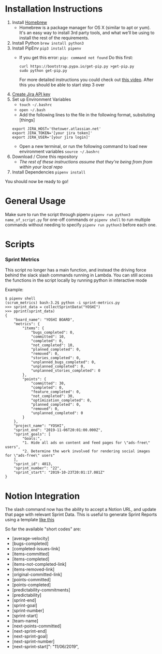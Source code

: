 # Installation Instructions
1. Install [Homebrew](https://brew.sh)
   - Homebrew is a package manager for OS X (similar to apt or yum). It's an easy way to install 3rd party tools, and what we'll be using to install the rest of the requirements.
2. Install Python
   `brew install python3`
3. Install PipEnv
   `pip3 install pipenv`
   -  If you get this error: `pip: command not found`
        Do this first:
       ```
       curl https://bootstrap.pypa.io/get-pip.py >get-pip.py
       sudo python get-pip.py
       ```

        For more detailed instructions you could check out [this video](https://www.youtube.com/watch?v=yBdZZGPpYxg).
        After this you should be able to start step 3 over
4. [Create Jira API key](https://confluence.atlassian.com/cloud/api-tokens-938839638.html)
4. Set up Environment Variables
   - `touch ~/.bashrc`
   - `open ~/.bash`
   - Add the following lines to the file in the following format, subsituting [things]
   ```
   export JIRA_HOST='thetower.atlassian.net'
   export JIRA_TOKEN='[your jira token]'
   export JIRA_USER='[your jira login]'
   ```
   - Open a new terminal, or run the following command to load new environment variables `source ~/.bashrc`
4. Download / Clone this repository
   - *The rest of these instructions assume that they're being from from within your local repo*
5. Install Dependencies
   `pipenv install`

You should now be ready to go!

# General Usage
Make sure to run the script through pipenv
`pipenv run python3 name_of_script.py` for one-off commands or `pipenv shell` to run multiple commands without needing to specify `pipenv run python3` before each one.

# Scripts
### Sprint Metrics
This script no longer has a main function, and instead the driving force behind the slack slash commands running in Lambda. You can still access the functions in the script locally by running python in interactive mode

Example:
```
$ pipenv shell
(scrum_metrics) bash-3.2$ python -i sprint-metrics.py
>>> sprint_data = collectSprintData("YOSHI")
>>> pprint(sprint_data)
{
    "board_name": "YOSHI BOARD",
    "metrics": {
        "items": {
            "bugs_completed": 0,
            "committed": 10,
            "completed": 0,
            "not_completed": 10,
            "planned_completed": 0,
            "removed": 0,
            "stories_completed": 0,
            "unplanned_bugs_completed": 0,
            "unplanned_completed": 0,
            "unplanned_stories_completed": 0
        },
        "points": {
            "committed": 30,
            "completed": 0,
            "feature_completed": 0,
            "not_completed": 30,
            "optimization_completed": 0,
            "planned_completed": 0,
            "removed": 0,
            "unplanned_completed": 0
        }
    },
    "project_name": "YOSHI",
    "sprint_end": "2019-11-06T20:01:00.000Z",
    "sprint_goals": [
        "Goals:",
        "1. Hide all ads on content and feed pages for \"ads-free\" users",
        "2. Determine the work involved for rendering social images for \"ads-free\" users"
    ],
    "sprint_id": 4013,
    "sprint_number": "22",
    "sprint_start": "2019-10-23T20:01:17.081Z"
}
```

# Notion Integration

The slash command now has the ability to accept a Notion URL, and update that page with relevant Sprint Data. This is useful to generate Sprint Reports using a template [like this](https://www.notion.so/mediaos/Sprint-Review-Template-3edba77b45d2492592286df310b0c819#5217e0db2a914026a5e433ed0901bdce)

So far the available "short codes" are:
- [average-velocity]
- [bugs-completed]
- [completed-issues-link]
- [items-committed]
- [items-completed]
- [items-not-completed-link]
- [items-removed-link]
- [original-committed-link]
- [points-committed]
- [points-completed]
- [predictability-commitments]
- [predictability]
- [sprint-end]
- [sprint-goal]
- [sprint-number]
- [sprint-start]
- [team-name]
- [next-points-committed]
- [next-sprint-end]
- [next-sprint-goal]
- [next-sprint-number]
- [next-sprint-start]": "11/06/2019",
